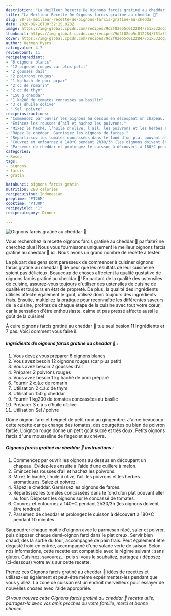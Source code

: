```yaml
---
description: "La Meilleur Recette De Oignons farcis gratiné au cheddar 🧀"
title: "La Meilleur Recette De Oignons farcis gratiné au cheddar 🧀"
slug: 88-la-meilleur-recette-de-oignons-farcis-gratine-au-cheddar
date: 2020-09-16T00:32:15.023Z
image: https://img-global.cpcdn.com/recipes/9d2f02eb5c012284/751x532cq70/oignons-farcis-gratine-au-cheddar-🧀-photo-principale-de-la-recette.jpg
thumbnail: https://img-global.cpcdn.com/recipes/9d2f02eb5c012284/751x532cq70/oignons-farcis-gratine-au-cheddar-🧀-photo-principale-de-la-recette.jpg
cover: https://img-global.cpcdn.com/recipes/9d2f02eb5c012284/751x532cq70/oignons-farcis-gratine-au-cheddar-🧀-photo-principale-de-la-recette.jpg
author: Herman Myers
ratingvalue: 4.7
reviewcount: 11
recipeingredient:
- "6 oignons blancs"
- "12 oignons rouges car plus petit"
- "2 gousses dail"
- "2 poivrons rouges"
- "1 kg hach de porc prpar"
- "2 cc de romarin"
- "2 cc de thym"
- "150 g cheddar"
- "1 kg200 de tomates concasses au basilic"
- "3 cs dhuile dolive"
- " Sel  poivre"
recipeinstructions:
- "Commencez par ouvrir les oignons au dessus en découpant un chapeau. Évidez-les ensuite à l’aide d’une cuillère à melon."
- "Émincez les rousses d’ail et hachez les poivrons."
- "Mixez le haché, l’huile d’olive, l’ail, les poivrons et les herbes aromatiques. Salez et poivrez."
- "Râpez le cheddar. Garnissez les oignons de farces."
- "Répartissez les tomates concassées dans le fond d’un plat pouvant aller au four. Disposez les oignons sur le concassé de tomates."
- "Couvrez et enfournez à 140*C pendant 2h30/3h (les oignons doivent être tendres)"
- "Parsemez de cheddar et prolongez le cuisson à découvert à 180*C pendant 10 minutes"
categories:
- Resep
tags:
- oignons
- farcis
- gratin

katakunci: oignons farcis gratin 
nutrition: 288 calories
recipecuisine: Indonesian
preptime: "PT26M"
cooktime: "PT30M"
recipeyield: "1"
recipecategory: Dinner

---
```



![Oignons farcis gratiné au cheddar 🧀](https://img-global.cpcdn.com/recipes/9d2f02eb5c012284/751x532cq70/oignons-farcis-gratine-au-cheddar-🧀-photo-principale-de-la-recette.jpg)

Vous recherchez la recette oignons farcis gratiné au cheddar 🧀 parfaite? ne cherchez plus! Nous vous fournissons uniquement le meilleur oignons farcis gratiné au cheddar 🧀 ici. Nous avons un grand nombre de recette à tester.

La plupart des gens sont paresseux de commencer à cuisiner oignons farcis gratiné au cheddar 🧀 de peur que les résultats de leur cuisine ne soient pas délicieux. Beaucoup de choses affectent la qualité gustative de oignons farcis gratiné au cheddar 🧀! En partant de la qualité des ustensiles de cuisine, assurez-vous toujours d'utiliser des ustensiles de cuisine de qualité et toujours en état de propreté. De plus, la qualité des ingrédients utilisés affecte également le goût, utilisez donc toujours des ingrédients frais. Ensuite, multipliez la pratique pour reconnaître les différentes saveurs de la cuisine, profitez de chaque étape de la cuisine avec tout votre cœur, car la sensation d'être enthousiaste, calme et pas pressé affecte aussi le goût de la cuisine!

<!--inarticleads1-->

À cuire oignons farcis gratiné au cheddar 🧀 tue seul besion 11 Ingrédients et 7 pas. Voici comment vous faire il.

##### Ingrédients de oignons farcis gratiné au cheddar 🧀 :

1. Vous devez vous préparer 6 oignons blancs
1. Vous avez besoin 12 oignons rouges (car plus petit)
1. Vous avez besoin 2 gousses d’ail
1. Préparer 2 poivrons rouges
1. Vous avez besoin 1 kg haché de porc préparé
1. Fournir 2 c.à.c de romarin
1. Utilisation 2 c.à.c de thym
1. Utilisation 150 g cheddar
1. Fournir 1 kg200 de tomates concassées au basilic
1. Préparer 3 c.à.s d’huile d’olive
1. Utilisation  Sel / poivre


Dôme oignon farci et beignet de petit rond au gingembre. J&#39;aime beaucoup cette recette car ça change des tomates, des courgettes ou bien de poivron farcie. L&#39;oignon rouge donne un petit goût sucré et très doux. Petits oignons farcis d&#34;une mousseline de flageolet au chèvre. 

<!--inarticleads2-->

##### Oignons farcis gratiné au cheddar 🧀 instructions :

1. Commencez par ouvrir les oignons au dessus en découpant un chapeau. Évidez-les ensuite à l’aide d’une cuillère à melon.
1. Émincez les rousses d’ail et hachez les poivrons.
1. Mixez le haché, l’huile d’olive, l’ail, les poivrons et les herbes aromatiques. Salez et poivrez.
1. Râpez le cheddar. Garnissez les oignons de farces.
1. Répartissez les tomates concassées dans le fond d’un plat pouvant aller au four. Disposez les oignons sur le concassé de tomates.
1. Couvrez et enfournez à 140*C pendant 2h30/3h (les oignons doivent être tendres)
1. Parsemez de cheddar et prolongez le cuisson à découvert à 180*C pendant 10 minutes


Saupoudrer chaque moitié d&#39;oignon avec le parmesan râpé, saler et poivrer, puis disposer chaque demi-oignon farci dans le plat creux. Servir bien chaud, dès la sortie du four, accompagné de pain frais. Peut également être dégusté froid en entrée, accompagné d&#39;une salade verte de saison. Selon nos informations, cette recette est compatible avec le régime suivant : sans gluten. Cuisinez, savourez… puis si vous le souhaitez, partagez / déposez (ci-dessous) votre avis sur cette recette. 

<!--inarticleads1-->

<p>
Prenez ces Oignons farcis gratiné au cheddar 🧀 idées de recettes et utilisez-les également et peut-être même expérimentez-les pendant que vous y allez. La zone de cuisson est un endroit merveilleux pour essayer de nouvelles choses avec l'aide appropriée.
</p>

<p>
<i>Si vous trouvez cette Oignons farcis gratiné au cheddar 🧀 recette utile, partagez-la avec vos amis proches ou votre famille, merci et bonne chance.</i>
</p>
